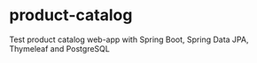 # product-catalog

Test product catalog web-app with Spring Boot, Spring Data JPA, Thymeleaf and PostgreSQL
